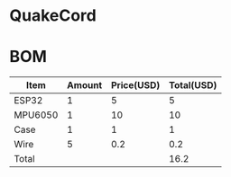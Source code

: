 # QuakeCord

# BOM
| Item    | Amount | Price(USD) | Total(USD) |
| ------- | ------ | ---------- | ---------- |
| ESP32   | 1      | 5          | 5          |
| MPU6050 | 1      | 10         | 10         |
| Case    | 1      | 1          | 1          |
| Wire    | 5      | 0.2        | 0.2        |
| Total   |        |            | 16.2       |